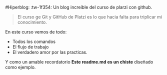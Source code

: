 #Hiperblog: :tw-1f354:
Un blog increíble del curso de plarzi con github.
>El curso ge Git y GitHub de Platzi es lo que hacia falta para triplicar mi conocimiento.

En este curso vemos de todo:
* Todos los comandos
* El flujo de trabajo
* El verdadero amor por las practicas.

Y como un amable recordatorio **Este readme.md es un chiste** diseñado como ejemplo.
